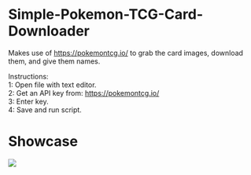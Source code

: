 # Simple-Pokemon-TCG-Card-Downloader
Makes use of https://pokemontcg.io/ to grab the card images, download them, and give them names.

Instructions: <br />
1: Open file with text editor. <br />
2: Get an API key from: https://pokemontcg.io/ <br />
3: Enter key. <br />
4: Save and run script.

# Showcase
![](https://github.com/NebulaAnimations/Simple-Pokemon-TCG-Card-Downloader/blob/main/PKMN_DL_Showcase.gif)
